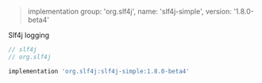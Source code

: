 > implementation group: 'org.slf4j', name: 'slf4j-simple', version: '1.8.0-beta4'

Slf4j logging

```groovy
// slf4j
// org.slf4j

implementation 'org.slf4j:slf4j-simple:1.8.0-beta4'
```